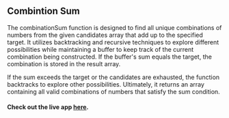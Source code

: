 ## Combintion Sum

The combinationSum function is designed to find all unique combinations of numbers from the given candidates array that add up to the specified target. It utilizes backtracking and recursive techniques to explore different possibilities while maintaining a buffer to keep track of the current combination being constructed. If the buffer's sum equals the target, the combination is stored in the result array.

If the sum exceeds the target or the candidates are exhausted, the function backtracks to explore other possibilities. Ultimately, it returns an array containing all valid combinations of numbers that satisfy the sum condition.
#### Check out the live app [here](hhttps://priyanka23-brs.github.io/Combination-Sum-Recursion-Algorithm/).

